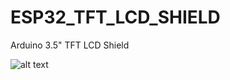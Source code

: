 # ESP32_TFT_LCD_SHIELD
Arduino 3.5" TFT LCD Shield

![alt text](https://img.joomcdn.net/4774a2972a9c1da3cccb5f7cd16d20a816507604_original.jpeg)

